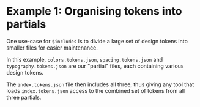 # Example 1: Organising tokens into partials

One use-case for `$includes` is to divide a large set of design tokens into smaller files for easier maintenance.

In this example, `colors.tokens.json`, `spacing.tokens.json` and `typography.tokens.json` are our "partial" files, each containing various design tokens.

The `index.tokens.json` file then includes all three, thus giving any tool that loads `index.tokens.json` access to the combined set of tokens from all three partials.
